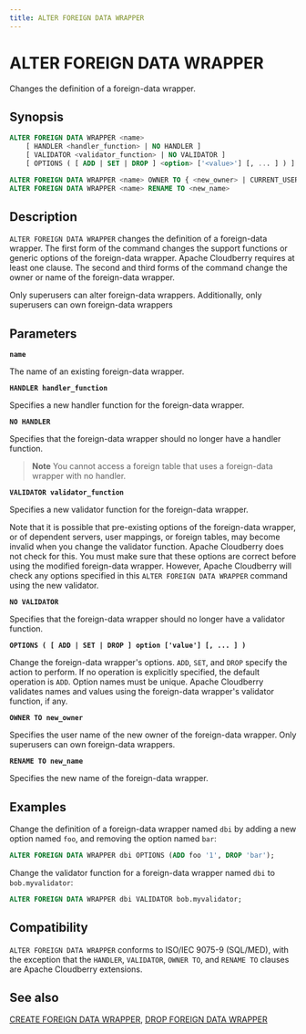 ```yaml
---
title: ALTER FOREIGN DATA WRAPPER
---
```


# ALTER FOREIGN DATA WRAPPER

Changes the definition of a foreign-data wrapper.

## Synopsis

```sql
ALTER FOREIGN DATA WRAPPER <name>
    [ HANDLER <handler_function> | NO HANDLER ]
    [ VALIDATOR <validator_function> | NO VALIDATOR ]
    [ OPTIONS ( [ ADD | SET | DROP ] <option> ['<value>'] [, ... ] ) ]

ALTER FOREIGN DATA WRAPPER <name> OWNER TO { <new_owner> | CURRENT_USER | SESSION_USER }
ALTER FOREIGN DATA WRAPPER <name> RENAME TO <new_name>
```

## Description

`ALTER FOREIGN DATA WRAPPER` changes the definition of a foreign-data wrapper. The first form of the command changes the support functions or generic options of the foreign-data wrapper. Apache Cloudberry requires at least one clause. The second and third forms of the command change the owner or name of the foreign-data wrapper.

Only superusers can alter foreign-data wrappers. Additionally, only superusers can own foreign-data wrappers

## Parameters

**`name`**

The name of an existing foreign-data wrapper.

**`HANDLER handler_function`**

Specifies a new handler function for the foreign-data wrapper.

**`NO HANDLER`**

Specifies that the foreign-data wrapper should no longer have a handler function.

> **Note** You cannot access a foreign table that uses a foreign-data wrapper with no handler.

**`VALIDATOR validator_function`**

Specifies a new validator function for the foreign-data wrapper.

Note that it is possible that pre-existing options of the foreign-data wrapper, or of dependent servers, user mappings, or foreign tables, may become invalid when you change the validator function. Apache Cloudberry does not check for this. You must make sure that these options are correct before using the modified foreign-data wrapper. However, Apache Cloudberry will check any options specified in this `ALTER FOREIGN DATA WRAPPER` command using the new validator.

**`NO VALIDATOR`**

Specifies that the foreign-data wrapper should no longer have a validator function.

**`OPTIONS ( [ ADD | SET | DROP ] option ['value'] [, ... ] )`**

Change the foreign-data wrapper's options. `ADD`, `SET`, and `DROP` specify the action to perform. If no operation is explicitly specified, the default operation is `ADD`. Option names must be unique. Apache Cloudberry validates names and values using the foreign-data wrapper's validator function, if any.

**`OWNER TO new_owner`**

Specifies the user name of the new owner of the foreign-data wrapper. Only superusers can own foreign-data wrappers.

**`RENAME TO new_name`**

Specifies the new name of the foreign-data wrapper.

## Examples

Change the definition of a foreign-data wrapper named `dbi` by adding a new option named `foo`, and removing the option named `bar`:

```sql
ALTER FOREIGN DATA WRAPPER dbi OPTIONS (ADD foo '1', DROP 'bar');
```

Change the validator function for a foreign-data wrapper named `dbi` to `bob.myvalidator`:

```sql
ALTER FOREIGN DATA WRAPPER dbi VALIDATOR bob.myvalidator;
```

## Compatibility

`ALTER FOREIGN DATA WRAPPER` conforms to ISO/IEC 9075-9 (SQL/MED), with the exception that the `HANDLER`, `VALIDATOR`, `OWNER TO`, and `RENAME TO` clauses are Apache Cloudberry extensions.

## See also

[CREATE FOREIGN DATA WRAPPER](/docs/sql-stmts/create-foreign-data-wrapper.md), [DROP FOREIGN DATA WRAPPER](/docs/sql-stmts/drop-foreign-data-wrapper.md)
